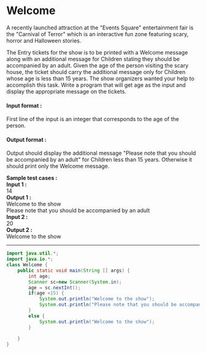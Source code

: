 # Welcome

A recently launched attraction at the "Events Square" entertainment fair is the "Carnival of Terror" which is an interactive fun zone featuring scary, horror and Halloween stories.

The Entry tickets for the show is to be printed with a Welcome message along with an additional message for Children stating they should be accompanied by an adult. Given the age of the person visiting the scary house, the ticket should carry the additional message only for Children whose age is less than 15 years. The show organizers wanted your help to accomplish this task. Write a program that will get age as the input and display the appropriate message on the tickets.

#### Input format :
First line of the input is an integer that corresponds to the age of the person.

#### Output format :
Output should display the additional message "Please note that you should be accompanied by an adult" for Children less than 15 years. Otherwise it should print only the Welcome message.

**Sample test cases :<br>
Input 1 :** <br>
14 <br>
**Output 1 :** <br>
Welcome to the show <br>
Please note that you should be accompanied by an adult <br>
**Input 2 :** <br>
20 <br>
**Output 2 :** <br>
Welcome to the show <br>

----------------------------------------------------------------------------------------------------------------------------------------------------------------------

```java
import java.util.*;
import java.io.*;
class Welcome {
	public static void main(String [] args) {
		int age;
		Scanner sc=new Scanner(System.in);
		age = sc.nextInt();
		if(age <15) {
			System.out.println("Welcome to the show");
			System.out.println("Please note that you should be accompanied by an adult");
		}
		else {
			System.out.println("Welcome to the show");
		}
			
	}
}


```
